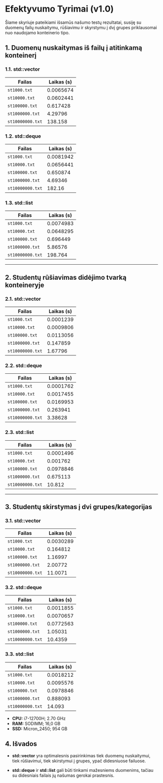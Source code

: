 # Efektyvumo Tyrimai (v1.0)

Šiame skyriuje pateikiami išsamūs našumo testų rezultatai, susiję su duomenų failų nuskaitymu, rūšiavimu ir skyrstymu į dvį grupes priklausomai nuo naudojamo konteinerio tipo.

## 1. Duomenų nuskaitymas iš failų į atitinkamą konteinerį

### 1.1. std::vector

| Failas           | Laikas (s)       |
|------------------|------------------|
| `st1000.txt`     | 0.0065674        |
| `st10000.txt`    | 0.0602441        |
| `st100000.txt`   | 0.617428         |
| `st1000000.txt`  | 4.29796          |
| `st10000000.txt` | 138.158          |

### 1.2. std::deque

| Failas           | Laikas (s)       |
|------------------|------------------|
| `st1000.txt`     | 0.0081942        |
| `st10000.txt`    | 0.0656441        |
| `st100000.txt`   | 0.650874         |
| `st1000000.txt`  | 4.69346          |
| `st10000000.txt` | 182.16           |

### 1.3. std::list

| Failas           | Laikas (s)       |
|------------------|------------------|
| `st1000.txt`     | 0.0074983        |
| `st10000.txt`    | 0.0648295        |
| `st100000.txt`   | 0.696449         |
| `st1000000.txt`  | 5.86576          |
| `st10000000.txt` | 198.764          |

---

## 2. Studentų rūšiavimas didėjimo tvarką konteineryje

### 2.1. std::vector

| Failas           | Laikas (s)       |
|------------------|------------------|
| `st1000.txt`     | 0.0001239        |
| `st10000.txt`    | 0.0009806        |
| `st100000.txt`   | 0.0113056        |
| `st1000000.txt`  | 0.147859         |
| `st10000000.txt` | 1.67796          |

### 2.2. std::deque

| Failas           | Laikas (s)       |
|------------------|------------------|
| `st1000.txt`     | 0.0001762        |
| `st10000.txt`    | 0.0017455        |
| `st100000.txt`   | 0.0169953        |
| `st1000000.txt`  | 0.263941         |
| `st10000000.txt` | 3.38628          |

### 2.3. std::list

| Failas           | Laikas (s)       |
|------------------|------------------|
| `st1000.txt`     | 0.0001496        |
| `st10000.txt`    | 0.001762         |
| `st100000.txt`   | 0.0978846        |
| `st1000000.txt`  | 0.675113         |
| `st10000000.txt` | 10.812           |

---

## 3. Studentų skirstymas į dvi grupes/kategorijas

### 3.1. std::vector

| Failas           | Laikas (s)       |
|------------------|------------------|
| `st1000.txt`     | 0.0030289        |
| `st10000.txt`    | 0.164812         |
| `st100000.txt`   | 1.16997          |
| `st1000000.txt`  | 2.00772          |
| `st10000000.txt` | 11.0071          |

### 3.2. std::deque

| Failas           | Laikas (s)       |
|------------------|------------------|
| `st1000.txt`     | 0.0011855        |
| `st10000.txt`    | 0.0070657        |
| `st100000.txt`   | 0.0772563        |
| `st1000000.txt`  | 1.05031          |
| `st10000000.txt` | 10.4359          |

### 3.3. std::list

| Failas           | Laikas (s)       |
|------------------|------------------|
| `st1000.txt`     | 0.0018212        |
| `st10000.txt`    | 0.0095576        |
| `st100000.txt`   | 0.0978846        |
| `st1000000.txt`  | 0.888093         |
| `st10000000.txt` | 14.093           |

- **CPU:** i7-12700H; 2.70 GHz
- **RAM:** SODIMM; 16,0 GB
- **SSD:** Micron_2450; 954 GB

## 4. Išvados

- **std::vector** yra optimalesnis pasirinkimas tiek duomenų nuskaitymui, tiek rūšiavimui, tiek skirstymui į grupes, ypač didesniuose failuose.

- **std::deque** ir **std::list** gali būti tinkami mažesniems duomenims, tačiau su didesniais failais jų našumas gerokai prastesnis.
